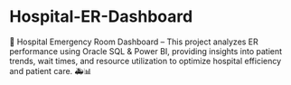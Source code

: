# Hospital-ER-Dashboard
🏥 Hospital Emergency Room Dashboard – This project analyzes ER performance using Oracle SQL &amp; Power BI, providing insights into patient trends, wait times, and resource utilization to optimize hospital efficiency and patient care. 🚑📊
